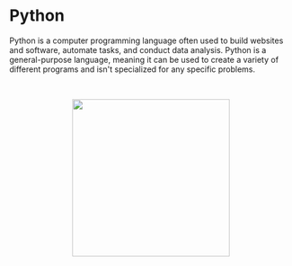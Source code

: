# Python
Python is a computer programming language often used to build websites and software, automate tasks, and conduct data analysis. Python is a general-purpose language, meaning it can be used to create a variety of different programs and isn't specialized for any specific problems.

<br>
<p align="center">
<img src="https://user-images.githubusercontent.com/127482974/224491453-76ff782f-78a4-4167-b42f-86ddad9d9751.png" width="280" height="auto">
</p>
